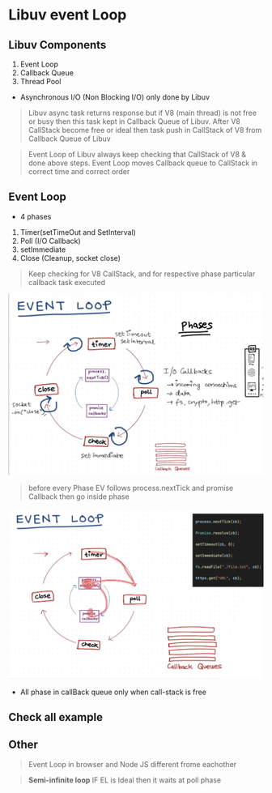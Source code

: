 # Libuv event Loop

## Libuv Components

1. Event Loop
2. Callback Queue
3. Thread Pool

- Asynchronous I/O (Non Blocking I/O) only done by Libuv

> Libuv async task returns response but if V8 (main thread) is not free or busy then this task kept in Callback Queue of Libuv. After V8 CallStack become free or ideal then task push in CallStack of V8 from Callback Queue of Libuv

> Event Loop of Libuv always keep checking that CallStack of V8 & done above steps. Event Loop moves Callback queue to CallStack in correct time and correct order

## Event Loop

- 4 phases

1. Timer(setTimeOut and SetInterval)
2. Poll (I/O Callback)
3. setImmediate
4. Close (Cleanup, socket close)

> Keep checking for V8 CallStack, and for respective phase particular callback task executed

![](../img/event-loop-1.png)

> before every Phase EV follows process.nextTick and promise Callback then go inside phase

![](../img/event-loop-2.png)

- All phase in callBack queue only when call-stack is free

## Check all example

## Other

> Event Loop in browser and Node JS different frome eachother

> **Semi-infinite loop** IF EL is Ideal then it waits at poll phase
